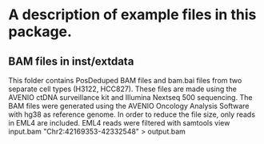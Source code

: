 # A description of example files in this package.

## BAM files in inst/extdata

This folder contains PosDeduped BAM files and bam.bai files from two separate cell types (H3122, HCC827). 
These files are made using the AVENIO ctDNA surveillance kit and Illumina Nextseq 500 sequencing.
The BAM files were generated using the AVENIO Oncology Analysis Software with hg38 as reference genome. 
In order to reduce the file size, only reads in EML4 are included.
EML4 reads were filtered with samtools view input.bam "Chr2:42169353-42332548" > output.bam

